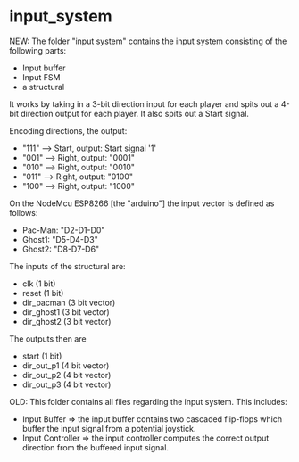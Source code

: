 # input_system
NEW:
The folder "input system" contains the input system consisting of the following parts:
  - Input buffer
  - Input FSM
  - a structural
  
It works by taking in a 3-bit direction input for each player and spits out a 4-bit direction output for each player. It also spits out a Start signal. 

Encoding directions, the output:
  - "111" --> Start, output: Start signal '1'
  - "001" --> Right, output: "0001"
  - "010" --> Right, output: "0010"
  - "011" --> Right, output: "0100"
  - "100" --> Right, output: "1000"

On the NodeMcu ESP8266 [the "arduino"] the input vector is defined as follows:
  - Pac-Man: "D2-D1-D0" 
  - Ghost1:  "D5-D4-D3"
  - Ghost2:  "D8-D7-D6"

The inputs of the structural are:
 - clk         (1 bit)
 - reset       (1 bit)
 - dir_pacman  (3 bit vector)
 - dir_ghost1  (3 bit vector)
 - dir_ghost2  (3 bit vector)

The outputs then are
 - start       (1 bit) 
 - dir_out_p1  (4 bit vector) 
 - dir_out_p2  (4 bit vector)
 - dir_out_p3  (4 bit vector)


OLD:
This folder contains all files regarding the input system.
This includes:
- Input Buffer =>
the input buffer contains two cascaded flip-flops which buffer the input signal from a potential joystick.
- Input Controller =>
the input controller computes the correct output direction from the buffered input signal.
